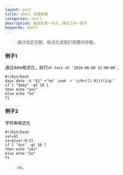 ```yaml
---
layout: post
title: shell 日期处理
categories: shell
description: 每天记录一点点，快乐工作一辈子
keywords: shell
---
```


> 通过给定日期，格式化成我们想要的参数。


### 例子1

通过date格式化，执行`sh test.sh '2018-06-08 12:00:00'`,

```shell
#!/bin/bash
day=`date -d "$1" +'%d' |sed -r 's/0+([1-9])/\1/g'`
if [ "$day" -gt 10 ]
then echo "yes"
else echo "no"
fi
```

### 例子2

字符串格式化

```shell
#!/bin/bash
var=$1
ss=${var:0:2}
if [ "$ss" -gt 10 ]
then echo "yes"
else echo "no"
fi

```


> ok。